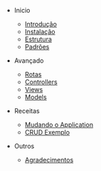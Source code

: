  <!-- docs/_sidebar.md -->
- Inicio

	- [Introdução](README.md)
	- [Instalação](start_installation.md)
	- [Estrutura](start_structure.md)
	- [Padrões](start_patterns.md)

- Avançado

	- [Rotas](advanced_routes.md)
	- [Controllers](advanced_controller.md)
	- [Views](advanced_views.md)
	- [Models](advanced_models.md)
	<!-- - [Modulos](advanced_modules.md) -->
	<!-- - [Modificando Padrões](advanced_patterns.md) -->

- Receitas

	- [Mudando o Application](cookbook_routes.md)
	- [CRUD Exemplo](cookbook_crud.md)

- Outros
	
	- [Agradecimentos](thanks.md)

